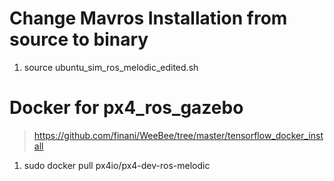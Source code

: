 # Change Mavros Installation from source to binary
1. source ubuntu_sim_ros_melodic_edited.sh

# Docker for px4_ros_gazebo
> https://github.com/finani/WeeBee/tree/master/tensorflow_docker_install
1. sudo docker pull px4io/px4-dev-ros-melodic

